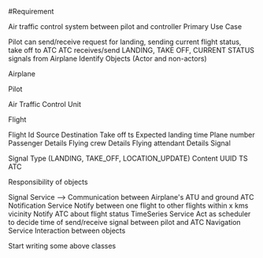 #Requirement

Air traffic control system between pilot and controller
Primary Use Case

Pilot can send/receive request for landing, sending current flight status, take off to ATC
ATC receives/send LANDING, TAKE OFF, CURRENT STATUS signals from Airplane
Identify Objects (Actor and non-actors)

Airplane

Pilot

Air Traffic Control Unit

Flight

Flight Id
Source
Destination
Take off ts
Expected landing time
Plane number
Passenger Details
Flying crew Details
Flying attendant Details
Signal

Signal Type (LANDING, TAKE_OFF, LOCATION_UPDATE)
Content
UUID
TS
ATC

Responsibility of objects

Signal Service --> Communication between Airplane's ATU and ground ATC
Notification Service
Notify between one flight to other flights within x kms vicinity
Notify ATC about flight status
TimeSeries Service
Act as scheduler to decide time of send/receive signal between pilot and ATC
Navigation Service
Interaction between objects

Start writing some above classes
